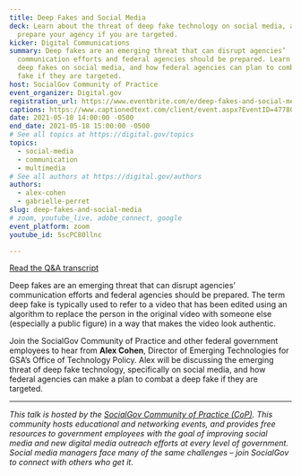 ```yaml
---
title: Deep Fakes and Social Media
deck: Learn about the threat of deep fake technology on social media, and how to
  prepare your agency if you are targeted.
kicker: Digital Communications
summary: Deep fakes are an emerging threat that can disrupt agencies’
  communication efforts and federal agencies should be prepared. Learn about
  deep fakes on social media, and how federal agencies can plan to combat a deep
  fake if they are targeted.
host: SocialGov Community of Practice
event_organizer: Digital.gov
registration_url: https://www.eventbrite.com/e/deep-fakes-and-social-media-tickets-152559588837
captions: https://www.captionedtext.com/client/event.aspx?EventID=4778052&CustomerID=321
date: 2021-05-18 14:00:00 -0500
end_date: 2021-05-18 15:00:00 -0500
# See all topics at https://digital.gov/topics
topics:
  - social-media
  - communication
  - multimedia
# See all authors at https://digital.gov/authors
authors:
  - alex-cohen
  - gabrielle-perret
slug: deep-fakes-and-social-media
# zoom, youtube_live, adobe_connect, google
event_platform: zoom
youtube_id: 5scPC80llnc

---
```


[Read the Q&A transcript](https://digital.gov/2021/06/08/deep-fakes-and-social-media-a-qa-with-alex-cohen/)

Deep fakes are an emerging threat that can disrupt agencies’ communication efforts and federal agencies should be prepared. The term deep fake is typically used to refer to a video that has been edited using an algorithm to replace the person in the original video with someone else (especially a public figure) in a way that makes the video look authentic.

Join the SocialGov Community of Practice and other federal government employees to hear from **Alex Cohen**, Director of Emerging Technologies for GSA’s Office of Technology Policy. Alex will be discussing the emerging threat of deep fake technology, specifically on social media, and how federal agencies can make a plan to combat a deep fake if they are targeted.

- - -

*This talk is hosted by the [SocialGov Community of Practice (CoP)](https://digital.gov/communities/social-media/). This community hosts educational and networking events, and provides free resources to government employees with the goal of improving social media and new digital media outreach efforts at every level of government. Social media managers face many of the same challenges – join SocialGov to connect with others who get it.*
